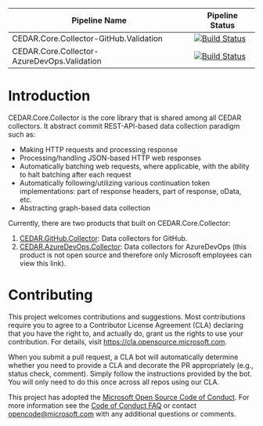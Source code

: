 | Pipeline Name | Pipeline Status |
| ------------- | --------------- |
| CEDAR.Core.Collector-GitHub.Validation | [![Build Status](https://dev.azure.com/mseng/Domino/_apis/build/status/CloudMine/Pipelines/GitHub/Collectors/CEDAR.Core.Collector-GitHub.Validation?repoName=microsoft%2FCEDAR.Core.Collector&branchName=main)](https://dev.azure.com/mseng/Domino/_build/latest?definitionId=10590&repoName=microsoft%2FCEDAR.Core.Collector&branchName=main) |
| CEDAR.Core.Collector-AzureDevOps.Validation | [![Build Status](https://dev.azure.com/mseng/Domino/_apis/build/status/CloudMine/Pipelines/Azure%20DevOps/Collectors/vModern/CEDAR.Core.Collector-AzureDevOps.Validation?repoName=microsoft%2FCEDAR.Core.Collector&branchName=main)](https://dev.azure.com/mseng/Domino/_build/latest?definitionId=13479&repoName=microsoft%2FCEDAR.Core.Collector&branchName=main) |

# Introduction

CEDAR.Core.Collector is the core library that is shared among all CEDAR collectors. It abstract commit REST-API-based data collection paradigm such as:
* Making HTTP requests and processing response
* Processing/handling JSON-based HTTP web responses
* Automatically batching web requests, where applicable, with the ability to halt batching after each request
* Automatically following/utilizing various continuation token implementations: part of response headers, part of response, oData, etc.
* Abstracting graph-based data collection

Currently, there are two products that built on CEDAR.Core.Collector:
1. [CEDAR.GitHub.Collector](https://github.com/microsoft/CEDAR.GitHub.Collector): Data collectors for GitHub.
2. [CEDAR.AzureDevOps.Collector](https://dev.azure.com/mseng/Domino/_git/CloudMine): Data collectors for AzureDevOps (this product is not open source and therefore only Microsoft employees can view this link).

# Contributing

This project welcomes contributions and suggestions.  Most contributions require you to agree to a
Contributor License Agreement (CLA) declaring that you have the right to, and actually do, grant us
the rights to use your contribution. For details, visit https://cla.opensource.microsoft.com.

When you submit a pull request, a CLA bot will automatically determine whether you need to provide
a CLA and decorate the PR appropriately (e.g., status check, comment). Simply follow the instructions
provided by the bot. You will only need to do this once across all repos using our CLA.

This project has adopted the [Microsoft Open Source Code of Conduct](https://opensource.microsoft.com/codeofconduct/).
For more information see the [Code of Conduct FAQ](https://opensource.microsoft.com/codeofconduct/faq/) or
contact [opencode@microsoft.com](mailto:opencode@microsoft.com) with any additional questions or comments.
